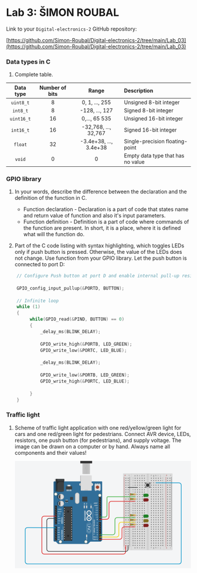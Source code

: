 # Lab 3: ŠIMON ROUBAL

Link to your `Digital-electronics-2` GitHub repository:

   [https://github.com/Simon-Roubal/Digital-electronics-2/tree/main/Lab_03](https://github.com/Simon-Roubal/Digital-electronics-2/tree/main/Lab_03)


### Data types in C

1. Complete table.

| **Data type** | **Number of bits** | **Range** | **Description** |
| :-: | :-: | :-: | :-- | 
| `uint8_t`  | 8 | 0, 1, ..., 255 | Unsigned 8-bit integer |
| `int8_t`   | 8 | -128, ..., 127 | Signed 8-bit integer |
| `uint16_t` | 16 | 0,..., 65 535 | Unsigned 16-bit integer |
| `int16_t`  | 16 | -32,768, ..., 32,767 | Signed 16-bit integer |
| `float`    | 32 | -3.4e+38, ..., 3.4e+38 | Single-precision floating-point |
| `void`     | 0 | 0 | Empty data type that has no value |


### GPIO library

1. In your words, describe the difference between the declaration and the definition of the function in C.
   * Function declaration - Declaration is a part of code that states name and return value of function and also it's input parameters.
   * Function definition - Definition is a part of code where commands of the function are present. In short, it is a place, where it is defined what will the function do.

2. Part of the C code listing with syntax highlighting, which toggles LEDs only if push button is pressed. Otherwise, the value of the LEDs does not change. Use function from your GPIO library. Let the push button is connected to port D:

```c
    // Configure Push button at port D and enable internal pull-up resistor
    
    GPIO_config_input_pullup(&PORTD, BUTTON);

    // Infinite loop
    while (1)
    {
         while(GPIO_read(&PIND, BUTTON) == 0)
         {
             _delay_ms(BLINK_DELAY);
             
             GPIO_write_high(&PORTB, LED_GREEN);
             GPIO_write_low(&PORTC, LED_BLUE);
             
             _delay_ms(BLINK_DELAY);
             
             GPIO_write_low(&PORTB, LED_GREEN);
             GPIO_write_high(&PORTC, LED_BLUE);
             
         }
    }
```


### Traffic light

1. Scheme of traffic light application with one red/yellow/green light for cars and one red/green light for pedestrians. Connect AVR device, LEDs, resistors, one push button (for pedestrians), and supply voltage. The image can be drawn on a computer or by hand. Always name all components and their values!

   ![your figure](https://github.com/Simon-Roubal/Digital-electronics-2/blob/main/Lab_03/Circuit%20design%20Arduino%20LED%20Tinkercad.png)
